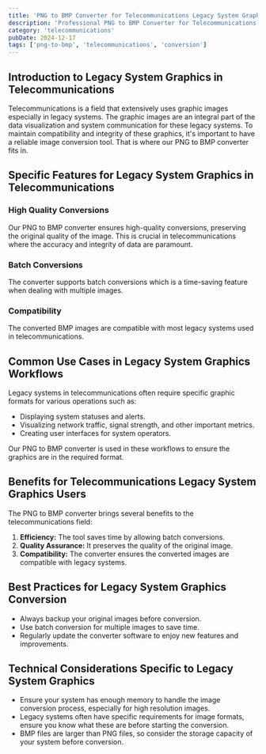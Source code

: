 ```yaml
---
title: 'PNG to BMP Converter for Telecommunications Legacy System Graphics'
description: 'Professional PNG to BMP Converter for Telecommunications Legacy System Graphics. Optimized for Telecommunications legacy system graphics workflows.'
category: 'telecommunications'
pubDate: 2024-12-17
tags: ['png-to-bmp', 'telecommunications', 'conversion']
---
```


## Introduction to Legacy System Graphics in Telecommunications

Telecommunications is a field that extensively uses graphic images especially in legacy systems. The graphic images are an integral part of the data visualization and system communication for these legacy systems. To maintain compatibility and integrity of these graphics, it's important to have a reliable image conversion tool. That is where our PNG to BMP converter fits in.

## Specific Features for Legacy System Graphics in Telecommunications

### High Quality Conversions

Our PNG to BMP converter ensures high-quality conversions, preserving the original quality of the image. This is crucial in telecommunications where the accuracy and integrity of data are paramount.

### Batch Conversions

The converter supports batch conversions which is a time-saving feature when dealing with multiple images.

### Compatibility

The converted BMP images are compatible with most legacy systems used in telecommunications.

## Common Use Cases in Legacy System Graphics Workflows

Legacy systems in telecommunications often require specific graphic formats for various operations such as:

- Displaying system statuses and alerts.
- Visualizing network traffic, signal strength, and other important metrics.
- Creating user interfaces for system operators.

Our PNG to BMP converter is used in these workflows to ensure the graphics are in the required format.

## Benefits for Telecommunications Legacy System Graphics Users

The PNG to BMP converter brings several benefits to the telecommunications field:

1. **Efficiency:** The tool saves time by allowing batch conversions.
2. **Quality Assurance:** It preserves the quality of the original image.
3. **Compatibility:** The converter ensures the converted images are compatible with legacy systems.

## Best Practices for Legacy System Graphics Conversion

- Always backup your original images before conversion.
- Use batch conversion for multiple images to save time.
- Regularly update the converter software to enjoy new features and improvements.

## Technical Considerations Specific to Legacy System Graphics

- Ensure your system has enough memory to handle the image conversion process, especially for high resolution images.
- Legacy systems often have specific requirements for image formats, ensure you know what these are before starting the conversion.
- BMP files are larger than PNG files, so consider the storage capacity of your system before conversion.